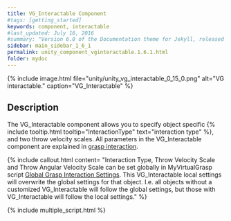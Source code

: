 ```yaml
---
title: VG_Interactable Component
#tags: [getting_started]
keywords: component, interactable
#last_updated: July 16, 2016
#summary: "Version 6.0 of the Documentation theme for Jekyll, released July 4, 2016, implements relative links so you can view the files offline or on any server without configuring urls and baseurls. Additionally, you can store pages in subdirectories. Templates for alerts and images are available."
sidebar: main_sidebar_1_6_1
permalink: unity_component_vginteractable.1.6.1.html
folder: mydoc
---
```


{% include image.html file="unity/unity_vg_interactable_0_15_0.png" alt="VG interactable." caption="VG_Interactable" %}

## Description

The VG_Interactable component allows you to specify object specific {% include tooltip.html tooltip="InteractionType" text="interaction type" %}, and two throw velocity scales. All parameters in the VG_Interactable component are explained in [grasp interaction](grasp_interaction.1.6.1.html).

 {% include callout.html content= "Interaction Type, Throw Velocity Scale and Throw Angular Velocity Scale can be set globally in MyVirtualGrasp script [Global Grasp Interaction Settings](unity_component_myvirtualgrasp.1.6.1.html#global-grasp-interaction-settings). This VG_Interactable local settings will overwrite the global settings for that object. I.e. all objects without a customized VG_Interactable will follow the global settings, but those with VG_Interactable will follow the local settings." %} 


{% include multiple_script.html %}



